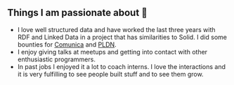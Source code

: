 Things I am passionate about&nbsp;🎉
-------------------------

-   I love well structured data and have worked the last three years with RDF and Linked Data in a project that has similarities to Solid. I did some bounties for [Comunica](https://comunica.dev/association/bounties/) and [PLDN](https://github.com/pldn/LDWizard/issues/59).
-   I enjoy giving talks at meetups and getting into contact with other enthusiastic programmers.
-   In past jobs I enjoyed it a lot to coach interns. I love the interactions and it is very fulfilling to see people built stuff and to see them grow.
